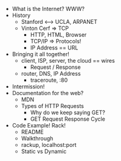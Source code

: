 - What is the Internet? WWW?
- History
  - Stanford <--> UCLA, ARPANET
  - Vinton Cerf => TCP
    - HTTP, HTML, Browser
    - TCP/IP => Protocols!
    - IP Address == URL
- Bringing it all together!
  - client, ISP, server, the cloud == wires
    - Request / Response
  - router, DNS, IP Address
    - traceroute, :80
- Intermission!
- Documentation for the web?
  - MDN
  - Types of HTTP Requests
    - Why do we keep saying GET?
    - GET Request Response Cycle
- Code Example! Rack!
  - README
  - Walkthrough
  - rackup, localhost:port
  - Static vs Dynamic
